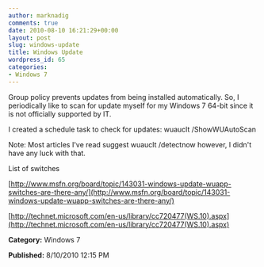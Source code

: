 ```yaml
---
author: marknadig
comments: true
date: 2010-08-10 16:21:29+00:00
layout: post
slug: windows-update
title: Windows Update
wordpress_id: 65
categories:
- Windows 7
---
```


Group policy prevents updates from being installed automatically. So, I periodically like to scan for update myself for my Windows 7 64-bit since it is not officially supported by IT.

I created a schedule task to check for updates: wuauclt /ShowWUAutoScan

Note: Most articles I've read suggest wuauclt /detectnow however, I didn't have any luck with that.

List of switches

[http://www.msfn.org/board/topic/143031-windows-update-wuapp-switches-are-there-any/](http://www.msfn.org/board/topic/143031-windows-update-wuapp-switches-are-there-any/)

[http://technet.microsoft.com/en-us/library/cc720477(WS.10).aspx](http://technet.microsoft.com/en-us/library/cc720477(WS.10).aspx)

**Category:** Windows 7

**Published:** 8/10/2010 12:15 PM

